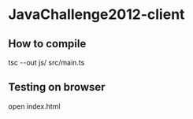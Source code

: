 JavaChallenge2012-client
=============

How to compile
-------------
tsc --out js/ src/main.ts


Testing on browser
-------------
open index.html


